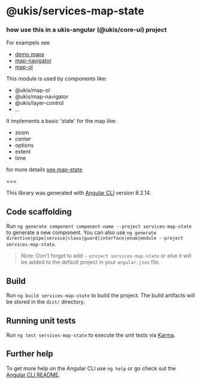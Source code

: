 # @ukis/services-map-state

### how use this in a ukis-angular (@ukis/core-ui) project

For exampels see 
- [demo maps](../demo-maps/README.md)
- [map-navigator](../owc-control/src/lib/owc-control.component.ts)
- [map-ol](../layer-control/src/lib/base-layer-control/base-layer-control.component.ts)


This module is used by components like:
- @ukis/map-ol
- @ukis/map-navigator
- @ukis/layer-control
- ...

It implements a basic 'state' for the map like:
- zoom
- center
- options
- extent
- time

for more details [see map-state](../services-map-state/src/lib/types/map-state.ts)



===

This library was generated with [Angular CLI](https://github.com/angular/angular-cli) version 8.2.14.

## Code scaffolding

Run `ng generate component component-name --project services-map-state` to generate a new component. You can also use `ng generate directive|pipe|service|class|guard|interface|enum|module --project services-map-state`.
> Note: Don't forget to add `--project services-map-state` or else it will be added to the default project in your `angular.json` file. 

## Build

Run `ng build services-map-state` to build the project. The build artifacts will be stored in the `dist/` directory.

## Running unit tests

Run `ng test services-map-state` to execute the unit tests via [Karma](https://karma-runner.github.io).

## Further help

To get more help on the Angular CLI use `ng help` or go check out the [Angular CLI README](https://github.com/angular/angular-cli/blob/master/README.md).
